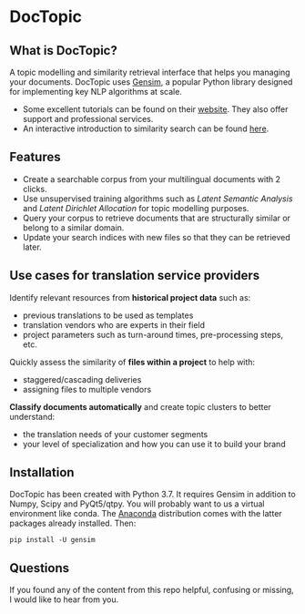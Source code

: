 # DocTopic

## What is DocTopic?
A topic modelling and similarity retrieval interface that helps you managing your documents. DocTopic uses [Gensim](https://github.com/RaRe-Technologies/gensim/ "Gensim on GitHub"), a popular Python library designed for implementing key NLP algorithms at scale.
* Some excellent tutorials can be found on their [website](https://radimrehurek.com/gensim/tutorial.html "Gensim tutorials"). They also offer support and professional services.
* An interactive introduction to similarity search can be found [here](https://www.oreilly.com/learning/how-do-i-compare-document-similarity-using-python "Document Similarity using Python").

## Features
* Create a searchable corpus from your multilingual documents with 2 clicks.
* Use unsupervised training algorithms such as _Latent Semantic Analysis_ and _Latent Dirichlet Allocation_ for topic modelling purposes.  
* Query your corpus to retrieve documents that are structurally similar or belong to a similar domain.
* Update your search indices with new files so that they can be retrieved later.

## Use cases for translation service providers
Identify relevant resources from __historical project data__ such as:
* previous translations to be used as templates
* translation vendors who are experts in their field
* project parameters such as turn-around times, pre-processing steps, etc.

Quickly assess the similarity of __files within a project__ to help with:
* staggered/cascading deliveries
* assigning files to multiple vendors

__Classify documents automatically__ and create topic clusters to better understand:
* the translation needs of your customer segments
* your level of specialization and how you can use it to build your brand

## Installation
DocTopic has been created with Python 3.7. It requires Gensim in addition to Numpy, Scipy and PyQt5/qtpy. You will probably want to us a virtual environment like conda. The [Anaconda](https://www.anaconda.com/distribution/) distribution comes with the latter packages already installed. Then:

    pip install -U gensim

## Questions
If you found any of the content from this repo helpful, confusing or missing, I would like to hear from you.
